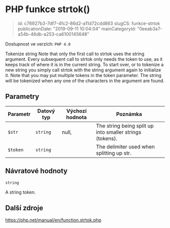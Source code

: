 PHP funkce strtok()
===================

> id: c76927b3-7df7-4fc2-86d2-a11d72cdd863
> slugCS: funkce-strtok
> publicationDate: "2019-09-11 10:04:04"
> mainCategoryId: "0eeab3a7-a54b-46db-a253-ca6100145648"

Dostupnost ve verzích: `PHP 4.0`

Tokenize string
Note that only the first call to strtok uses the string argument.
Every subsequent call to strtok only needs the token to use, as it keeps track of where it is in the current string.
To start over, or to tokenize a new string you simply call strtok with the string argument again to initialize it.
Note that you may put multiple tokens in the token parameter.
The string will be tokenized when any one of the characters in the argument are found.


Parametry
--------------

| Parametr | Datový typ | Výchozí hodnota | Poznámka |
|-----|-----|-----|-----|
| `$str` | `string` | null, | The string being split up into smaller strings (tokens). |
| `$token` | `string` |  | The delimiter used when splitting up str. |


Návratové hodnoty
----------------

`string`

A string token.

Další zdroje
------------

https://php.net/manual/en/function.strtok.php
